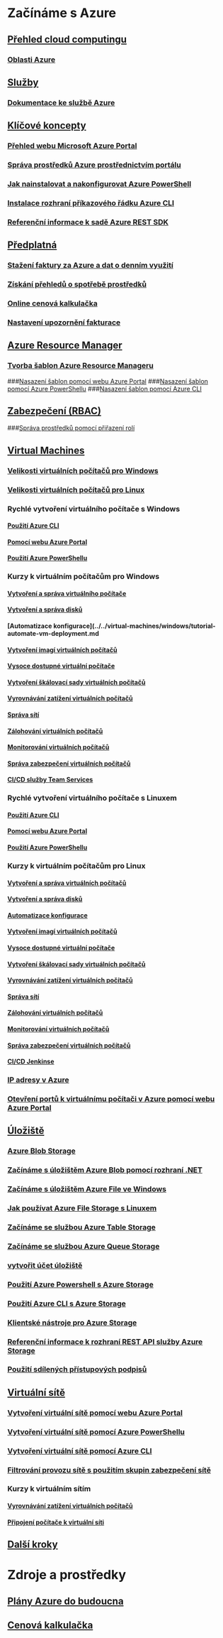 # Začínáme s Azure
## [Přehled cloud computingu](azure-operations-guide.md#cloud-computing-overview)
### [Oblasti Azure](https://azure.microsoft.com/regions/)
## [Služby](azure-operations-guide.md#azure-services)
### [Dokumentace ke službě Azure](https://docs.microsoft.com/azure)
## [Klíčové koncepty](azure-operations-guide.md#azure-key-concepts)
### [Přehled webu Microsoft Azure Portal](https://azure.microsoft.com/documentation/articles/azure-portal-overview/) 
### [Správa prostředků Azure prostřednictvím portálu](https://docs.microsoft.com/azure/azure-portal/resource-group-portal)
### [Jak nainstalovat a nakonfigurovat Azure PowerShell](/powershell/azure/install-azurerm-ps)
### [Instalace rozhraní příkazového řádku Azure CLI](/cli/azure/install-azure-cli.md?toc=%2fazure%2fguides%2foperations%2ftoc.json)
### [Referenční informace k sadě Azure REST SDK](https://docs.microsoft.com/rest/api/index)

## [Předplatná](azure-operations-guide.md#azure-subscriptions)
### [Stažení faktury za Azure a dat o denním využití](../../billing/billing-download-azure-invoice-daily-usage-date.md?toc=%2fazure%2fguides%2foperations%2ftoc.json)
### [Získání přehledů o spotřebě prostředků](../../billing/billing-usage-rate-card-overview.md?toc=%2fazure%2fguides%2foperations%2ftoc.json)
### [Online cenová kalkulačka](http://azure.microsoft.com/pricing/calculator)
### [Nastavení upozornění fakturace](../../billing/billing-set-up-alerts.md?toc=%2fazure%2fguides%2foperations%2ftoc.json)

## [Azure Resource Manager](azure-operations-guide.md#azure-resource-manager)

### [Tvorba šablon Azure Resource Manageru](../../resource-group-authoring-templates.md?toc=%2fazure%2fguides%2foperations%2ftoc.json)
###[Nasazení šablon pomocí webu Azure Portal](../../azure-resource-manager/resource-group-template-deploy-portal.md?toc=%2fazure%2fguides%2foperations%2ftoc.json)
###[Nasazení šablon pomocí Azure PowerShellu](../../azure-resource-manager/resource-group-template-deploy.md?toc=%2fazure%2fguides%2foperations%2ftoc.json)
###[Nasazení šablon pomocí Azure CLI](../../azure-resource-manager/resource-group-template-deploy-cli.md?toc=%2fazure%2fguides%2foperations%2ftoc.json)

## [Zabezpečení (RBAC)](azure-operations-guide.md#security-of-azure-resource)
###[Správa prostředků pomocí přiřazení rolí](../../role-based-access-control/role-assignments-portal.md?toc=%2fazure%2fguides%2foperations%2ftoc.json)

## [Virtual Machines](azure-operations-guide.md#azure-virtual-machines)
### [Velikosti virtuálních počítačů pro Windows](../../virtual-machines/windows/sizes.md?toc=%2fazure%2fguides%2foperations%2ftoc.json) 
### [Velikosti virtuálních počítačů pro Linux](../../virtual-machines/linux/sizes.md?toc=%2fazure%2fguides%2foperations%2ftoc.json)


### Rychlé vytvoření virtuálního počítače s Windows
#### [Použití Azure CLI](../../virtual-machines/windows/quick-create-cli.md?toc=%2fazure%2fguides%2foperations%2ftoc.json)
#### [Pomocí webu Azure Portal](../../virtual-machines/windows/quick-create-portal.md?toc=%2fazure%2fguides%2foperations%2ftoc.json)
#### [Použití Azure PowerShellu](../../virtual-machines/windows/quick-create-powershell.md?toc=%2fazure%2fguides%2foperations%2ftoc.json)
### Kurzy k virtuálním počítačům pro Windows
#### [Vytvoření a správa virtuálního počítače](../../virtual-machines/windows/tutorial-manage-vm.md?toc=%2fazure%2fguides%2foperations%2ftoc.json)
#### [Vytvoření a správa disků](../../virtual-machines/windows/tutorial-manage-data-disk.md?toc=%2fazure%2fguides%2foperations%2ftoc.json)
#### [Automatizace konfigurace](../../virtual-machines/windows/tutorial-automate-vm-deployment.md
#### [Vytvoření imagí virtuálních počítačů](../../virtual-machines/windows/tutorial-custom-images.md?toc=%2fazure%2fguides%2foperations%2ftoc.json)
#### [Vysoce dostupné virtuální počítače](../../virtual-machines/windows/tutorial-availability-sets.md?toc=%2fazure%2fguides%2foperations%2ftoc.json)
#### [Vytvoření škálovací sady virtuálních počítačů](../../virtual-machines/windows/tutorial-create-vmss.md?toc=%2fazure%2fguides%2foperations%2ftoc.json)
#### [Vyrovnávání zatížení virtuálních počítačů](../../virtual-machines/windows/tutorial-load-balancer.md?toc=%2fazure%2fguides%2foperations%2ftoc.json)
#### [Správa sítí](../../virtual-machines/windows/tutorial-virtual-network.md?toc=%2fazure%2fguides%2foperations%2ftoc.json)
#### [Zálohování virtuálních počítačů](../../virtual-machines/windows/tutorial-backup-vms.md?toc=%2fazure%2fguides%2foperations%2ftoc.json)
#### [Monitorování virtuálních počítačů](../../virtual-machines/windows/tutorial-monitoring.md?toc=%2fazure%2fguides%2foperations%2ftoc.json)
#### [Správa zabezpečení virtuálních počítačů](../../virtual-machines/windows/tutorial-azure-security.md?toc=%2fazure%2fguides%2foperations%2ftoc.json)
#### [CI/CD služby Team Services](../../virtual-machines/windows/tutorial-vsts-iis-cicd.md?toc=%2fazure%2fguides%2foperations%2ftoc.json)

### Rychlé vytvoření virtuálního počítače s Linuxem
#### [Použití Azure CLI](../../virtual-machines/linux/quick-create-cli.md?toc=%2fazure%2fguides%2foperations%2ftoc.json)
#### [Pomocí webu Azure Portal](../../virtual-machines/linux/quick-create-portal.md?toc=%2fazure%2fguides%2foperations%2ftoc.json)
#### [Použití Azure PowerShellu](../../virtual-machines/linux/quick-create-powershell.md?toc=%2fazure%2fguides%2foperations%2ftoc.json)
### Kurzy k virtuálním počítačům pro Linux
#### [Vytvoření a správa virtuálních počítačů](../../virtual-machines/linux/tutorial-manage-vm.md?toc=%2fazure%2fguides%2foperations%2ftoc.json)
#### [Vytvoření a správa disků](../../virtual-machines/linux/tutorial-manage-disks.md?toc=%2fazure%2fguides%2foperations%2ftoc.json)
#### [Automatizace konfigurace](../../virtual-machines/linux/tutorial-automate-vm-deployment.md?toc=%2fazure%2fguides%2foperations%2ftoc.json)
#### [Vytvoření imagí virtuálních počítačů](../../virtual-machines/linux/tutorial-custom-images.md?toc=%2fazure%2fguides%2foperations%2ftoc.json)
#### [Vysoce dostupné virtuální počítače](../../virtual-machines/linux/tutorial-availability-sets.md?toc=%2fazure%2fguides%2foperations%2ftoc.json)
#### [Vytvoření škálovací sady virtuálních počítačů](../../virtual-machines/linux/tutorial-create-vmss.md?toc=%2fazure%2fguides%2foperations%2ftoc.json)
#### [Vyrovnávání zatížení virtuálních počítačů](../../virtual-machines/linux/tutorial-load-balancer.md?toc=%2fazure%2fguides%2foperations%2ftoc.json)
#### [Správa sítí](../../virtual-machines/linux/tutorial-virtual-network.md?toc=%2fazure%2fguides%2foperations%2ftoc.json)
#### [Zálohování virtuálních počítačů](../../virtual-machines/linux/tutorial-backup-vms.md?toc=%2fazure%2fguides%2foperations%2ftoc.json)
#### [Monitorování virtuálních počítačů](../../virtual-machines/linux/tutorial-monitoring.md?toc=%2fazure%2fguides%2foperations%2ftoc.json)
#### [Správa zabezpečení virtuálních počítačů](../../virtual-machines/linux/tutorial-azure-security.md?toc=%2fazure%2fguides%2foperations%2ftoc.json)
#### [CI/CD Jenkinse](../../virtual-machines/linux/tutorial-jenkins-github-docker-cicd.md?toc=%2fazure%2fguides%2foperations%2ftoc.json)

### [IP adresy v Azure](../../virtual-network/virtual-network-ip-addresses-overview-arm.md?toc=%2fazure%2fguides%2foperations%2ftoc.json)
### [Otevření portů k virtuálnímu počítači v Azure pomocí webu Azure Portal](../../virtual-machines/windows/nsg-quickstart-portal.md?toc=%2fazure%2fguides%2foperations%2ftoc.json)

## [Úložiště](azure-operations-guide.md#azure-storage)

### [Azure Blob Storage](../../storage/blobs/storage-blob-storage-tiers.md?toc=%2fazure%2fguides%2foperations%2ftoc.json)
### [Začínáme s úložištěm Azure Blob pomocí rozhraní .NET](../../storage/blobs/storage-dotnet-how-to-use-blobs.md?toc=%2fazure%2fguides%2foperations%2ftoc.json)
### [Začínáme s úložištěm Azure File ve Windows](../../storage/files/storage-how-to-use-files-windows.md?toc=%2fazure%2fguides%2foperations%2ftoc.json) 
### [Jak používat Azure File Storage s Linuxem](../../storage/files/storage-how-to-use-files-linux.md?toc=%2fazure%2fguides%2foperations%2ftoc.json)
### [Začínáme se službou Azure Table Storage](../../cosmos-db/table-storage-how-to-use-dotnet.md?toc=%2fazure%2fguides%2foperations%2ftoc.json)
### [Začínáme se službou Azure Queue Storage](../../storage/queues/storage-dotnet-how-to-use-queues.md?toc=%2fazure%2fguides%2foperations%2ftoc.json)
### [vytvořit účet úložiště](../../storage/common/storage-create-storage-account.md#create-a-storage-account)
### [Použití Azure Powershell s Azure Storage](../../storage/common/storage-powershell-guide-full.md?toc=%2fazure%2fguides%2foperations%2ftoc.json)
### [Použití Azure CLI s Azure Storage](../../storage/common/storage-azure-cli.md?toc=%2fazure%2fguides%2foperations%2ftoc.json)
### [Klientské nástroje pro Azure Storage](../../storage/common/storage-explorers.md?toc=%2fazure%2fguides%2foperations%2ftoc.json)
### [Referenční informace k rozhraní REST API služby Azure Storage](/rest/api/storageservices/Azure-Storage-Services-REST-API-Reference)
### [Použití sdílených přístupových podpisů](../../storage/common/storage-dotnet-shared-access-signature-part-1.md?toc=%2fazure%2fguides%2foperations%2ftoc.json)



## [Virtuální sítě](azure-operations-guide.md#azure-virtual-network)
### [Vytvoření virtuální sítě pomocí webu Azure Portal](../../virtual-network/quick-create-portal.md?toc=%2fazure%2fguides%2foperations%2ftoc.json)
### [Vytvoření virtuální sítě pomocí Azure PowerShellu](../../virtual-network/quick-create-powershell.md?toc=%2fazure%2fguides%2foperations%2ftoc.json)
### [Vytvoření virtuální sítě pomocí Azure CLI](../../virtual-network/quick-create-cli.md#create-a-virtual-network?toc=%2fazure%2fguides%2foperations%2ftoc.json)
### [Filtrování provozu sítě s použitím skupin zabezpečení sítě](../../virtual-network/security-overview.md?toc=%2fazure%2fguides%2foperations%2ftoc.json)
### Kurzy k virtuálním sítím
#### [Vyrovnávání zatížení virtuálních počítačů](../../virtual-machines/linux/tutorial-load-balancer.md?toc=%2fazure%2fguides%2foperations%2ftoc.json)
#### [Připojení počítače k virtuální síti](../../vpn-gateway/vpn-gateway-howto-point-to-site-resource-manager-portal.md?toc=%2fazure%2fguides%2foperations%2ftoc.json)

## [Další kroky](azure-operations-guide.md#next-steps)
# Zdroje a prostředky
## [Plány Azure do budoucna](https://azure.microsoft.com/roadmap/)
## [ Cenová kalkulačka](https://azure.microsoft.com/pricing/calculator/)
